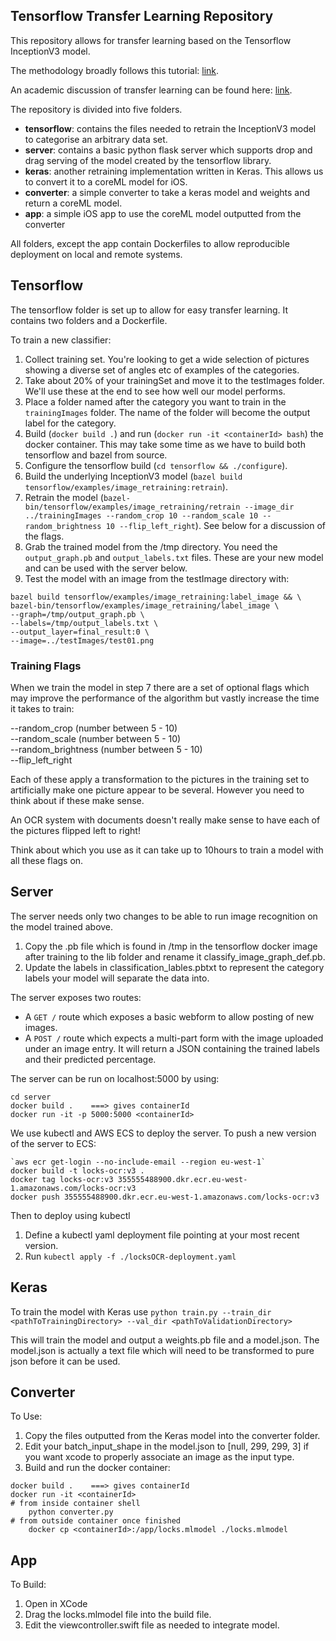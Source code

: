 ## Tensorflow Transfer Learning Repository

This repository allows for transfer learning based on the Tensorflow InceptionV3 model.

The methodology broadly follows this tutorial: [link](tensorflow.org/tutorials/image_retraining).

An academic discussion of transfer learning can be found here: [link](https://arxiv.org/pdf/1310.1531v1.pdf).

The repository is divided into five folders.

- **tensorflow**: contains the files needed to retrain the InceptionV3 model to categorise an arbitrary data set.
- **server**: contains a basic python flask server which supports drop and drag serving of the model created by the tensorflow library.
- **keras**: another retraining implementation written in Keras. This allows us to convert it to a coreML model for iOS.
- **converter**: a simple converter to take a keras model and weights and return a coreML model.
- **app**: a simple iOS app to use the coreML model outputted from the converter

All folders, except the app contain Dockerfiles to allow reproducible deployment on local and remote systems.

## Tensorflow

The tensorflow folder is set up to allow for easy transfer learning. It contains two folders and a Dockerfile.

To train a new classifier:

1. Collect training set. You're looking to get a wide selection of pictures showing a diverse set of angles etc of examples of the categories.       
2. Take about 20% of your trainingSet and move it to the testImages folder. We'll use these at the end to see how well our model performs.    
3. Place a folder named after the category you want to train in the `trainingImages` folder. The name of the folder will become the output label for the category.       
4. Build (`docker build .`) and run (`docker run -it <containerId> bash`) the docker container. This may take some time as we have to build both tensorflow and bazel from source.     
5. Configure the tensorflow build (`cd tensorflow && ./configure`).     
6. Build the underlying InceptionV3 model (`bazel build tensorflow/examples/image_retraining:retrain`).     
7. Retrain the model (`bazel-bin/tensorflow/examples/image_retraining/retrain --image_dir ../trainingImages --random_crop 10 --random_scale 10 --random_brightness 10 --flip_left_right`). See below for a discussion of the flags.   
8. Grab the trained model from the /tmp directory. You need the `output_graph.pb` and `output_labels.txt` files. These are your new model and can be used with the server below.   
9. Test the model with an image from the testImage directory with:   

```
bazel build tensorflow/examples/image_retraining:label_image && \
bazel-bin/tensorflow/examples/image_retraining/label_image \
--graph=/tmp/output_graph.pb \
--labels=/tmp/output_labels.txt \
--output_layer=final_result:0 \
--image=../testImages/test01.png
```

### Training Flags

When we train the model in step 7 there are a set of optional flags which may improve the performance of the algorithm but vastly increase the time it takes to train:

--random_crop (number between 5 - 10)   
--random_scale (number between 5 - 10)  
--random_brightness (number between 5 - 10)  
--flip_left_right

Each of these apply a transformation to the pictures in the training set to artificially make one picture appear to be several. However you need to think about if these make sense.

An OCR system with documents doesn't really make sense to have each of the pictures flipped left to right!

Think about which you use as it can take up to 10hours to train a model with all these flags on.

## Server

The server needs only two changes to be able to run image recognition on the model trained above.

1. Copy the .pb file which is found in /tmp in the tensorflow docker image after training to the lib folder and rename it classify_image_graph_def.pb.   
2. Update the labels in classification_lables.pbtxt to represent the category labels your model will separate the data into.   

The server exposes two routes:
- A `GET /` route which exposes a basic webform to allow posting of new images.   
- A `POST /` route which expects a multi-part form with the image uploaded under an image entry. It will return a JSON containing the trained labels and their predicted percentage.

The server can be run on localhost:5000 by using:

```
cd server
docker build .    ===> gives containerId
docker run -it -p 5000:5000 <containerId>
```

We use kubectl and AWS ECS to deploy the server. To push a new version of the server to ECS:

```
`aws ecr get-login --no-include-email --region eu-west-1`
docker build -t locks-ocr:v3 .
docker tag locks-ocr:v3 355555488900.dkr.ecr.eu-west-1.amazonaws.com/locks-ocr:v3
docker push 355555488900.dkr.ecr.eu-west-1.amazonaws.com/locks-ocr:v3
```

Then to deploy using kubectl

1. Define a kubectl yaml deployment file pointing at your most recent version.
2. Run `kubectl apply -f ./locksOCR-deployment.yaml`

## Keras

To train the model with Keras use `python train.py --train_dir <pathToTrainingDirectory> --val_dir <pathToValidationDirectory>`

This will train the model and output a weights.pb file and a model.json.
The model.json is actually a text file which will need to be transformed to pure json before it can be used.

## Converter

To Use:

1. Copy the files outputted from the Keras model into the converter folder.
2. Edit your batch_input_shape in the model.json to [null, 299, 299, 3] if you want xcode to properly associate an image as the input type.
3. Build and run the docker container:

```
docker build .    ===> gives containerId
docker run -it <containerId>
# from inside container shell
    python converter.py
# from outside container once finished
    docker cp <containerId>:/app/locks.mlmodel ./locks.mlmodel
```

## App

To Build:

1. Open in XCode
2. Drag the locks.mlmodel file into the build file.
3. Edit the viewcontroller.swift file as needed to integrate model.
